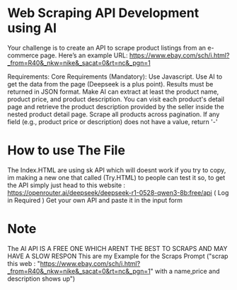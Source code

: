 # Web Scraping API Development using AI
Your challenge is to create an API to scrape product listings from an e-commerce page.
Here’s an example URL:
https://www.ebay.com/sch/i.html?_from=R40&_nkw=nike&_sacat=0&rt=nc&_pgn=1

Requirements:
Core Requirements (Mandatory):
Use Javascript.
Use AI to get the data from the page (Deepseek is a plus point).
Results must be returned in JSON format.
Make AI can extract at least the product name, product price, and product description.
You can visit each product's detail page and retrieve the product description provided by the seller inside the nested product detail page.
Scrape all products across pagination.
If any field (e.g., product price or description) does not have a value, return '-'


# How to use The File
The Index.HTML are using sk API which will doesnt work if you try to copy,
im making a new one that called (Try.HTML) to people can test it so,
to get the API simply just head to this website : https://openrouter.ai/deepseek/deepseek-r1-0528-qwen3-8b:free/api ( Log in Required )
Get your own API and paste it in the input form

# Note 
The AI API IS A FREE ONE WHICH ARENT THE BEST TO SCRAPS AND MAY HAVE A SLOW RESPON
This are my Example for the Scraps Prompt ("scrap this web : "https://www.ebay.com/sch/i.html?_from=R40&_nkw=nike&_sacat=0&rt=nc&_pgn=1" with a name,price and description shows up")

